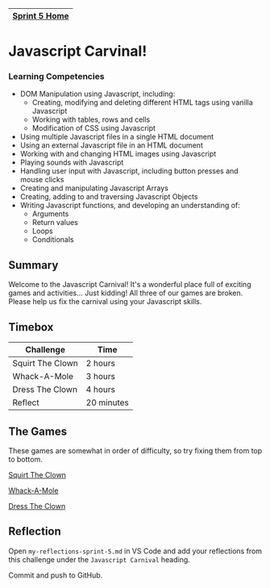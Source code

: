 [Sprint 5 Home](README.md)|
---|

# Javascript Carvinal!

### Learning Competencies

- DOM Manipulation using Javascript, including:
	- Creating, modifying and deleting different HTML tags using vanilla Javascript
	- Working with tables, rows and cells
	- Modification of CSS using Javascript
- Using multiple Javascript files in a single HTML document
- Using an external Javascript file in an HTML document
- Working with and changing HTML images using Javascript
- Playing sounds with Javascript
- Handling user input with Javascript, including button presses and mouse clicks
- Creating and manipulating Javascript Arrays
- Creating, adding to and traversing Javascript Objects
- Writing Javascript functions, and developing an understanding of:
	- Arguments
	- Return values
	- Loops
	- Conditionals

## Summary

Welcome to the Javascript Carnival! It's a wonderful place full of exciting games and activities... 
Just kidding! All three of our games are broken. Please help us fix the carnival using your Javascript skills. 

## Timebox

Challenge | Time|
------------|----------|
Squirt The Clown | 2 hours
Whack-A-Mole | 3 hours
Dress The Clown | 4 hours
Reflect | 20 minutes

## The Games

These games are somewhat in order of difficulty, so try fixing them from top to bottom. 

[Squirt The Clown](./squirt-the-clown/squirt-the-readme.md) 

[Whack-A-Mole](./whack-a-mole/whack-a-readme.md) 

[Dress The Clown](./dress-the-clown/dress-the-readme.md) 


## Reflection

Open `my-reflections-sprint-5.md` in VS Code and add your reflections from this challenge under the `Javascript Carnival` heading.

Commit and push to GitHub.